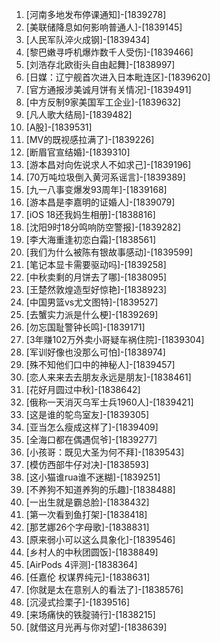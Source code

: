 
1. [河南多地发布停课通知]-[1839278]
1. [美联储降息如何影响普通人]-[1839145]
1. [人民军队淬火成钢]-[1839434]
1. [黎巴嫩寻呼机爆炸数千人受伤]-[1839466]
1. [刘浩存北欧街头自由起舞]-[1838997]
1. [日媒：辽宁舰首次进入日本毗连区]-[1839620]
1. [官方通报涉美诚月饼有关情况]-[1839491]
1. [中方反制9家美国军工企业]-[1839632]
1. [凡人歌大结局]-[1839482]
1. [A股]-[1839531]
1. [MV的既视感拉满了]-[1839226]
1. [断眉官宣结婚]-[1839310]
1. [游本昌对向佐说求人不如求己]-[1839196]
1. [70万吨垃圾倒入黄河系谣言]-[1839389]
1. [九一八事变爆发93周年]-[1839168]
1. [游本昌是李嘉明的证婚人]-[1839079]
1. [iOS 18还我妈生相册]-[1838816]
1. [沈阳9时18分鸣响防空警报]-[1839282]
1. [李大海重逢初恋白霜]-[1838561]
1. [我们为什么被陈有银故事感动]-[1839599]
1. [笔记本显卡需要驱动吗]-[1839258]
1. [中秋卖剩的月饼去了哪]-[1838095]
1. [王楚然敦煌造型好惊艳]-[1838923]
1. [中国男篮vs尤文图特]-[1839527]
1. [去蟹实力派是什么梗]-[1839269]
1. [勿忘国耻警钟长鸣]-[1839171]
1. [3年赚102万外卖小哥疑车祸住院]-[1839304]
1. [军训好像也没那么可怕]-[1838974]
1. [殊不知他们口中的神秘人]-[1839457]
1. [恋人来来去去朋友永远是朋友]-[1838461]
1. [花好月圆过中秋]-[1838642]
1. [俄称一天消灭乌军士兵1960人]-[1839421]
1. [这是谁的鸵鸟室友]-[1839305]
1. [亚当怎么瘦成这样了]-[1839409]
1. [全海口都在偶遇侃爷]-[1839277]
1. [小孩哥：既见大圣为何不拜]-[1839543]
1. [模仿西部牛仔对决]-[1838593]
1. [这小猫谁rua谁不迷糊]-[1839251]
1. [不养狗不知道养狗的乐趣]-[1838488]
1. [一出生就是霸总脸]-[1838432]
1. [第一次看到鱼打架]-[1838418]
1. [那艺娜26个字母歌]-[1838831]
1. [原来弱小可以这么具象化]-[1839546]
1. [乡村人的中秋团圆饭]-[1838849]
1. [AirPods 4评测]-[1838364]
1. [任嘉伦 权谋界纯元]-[1838631]
1. [你就是太在意别人的看法了]-[1838576]
1. [沉浸式捡栗子]-[1839516]
1. [来场痛快的铁腚骑行]-[1838215]
1. [就借这月光再与你对望]-[1838639]